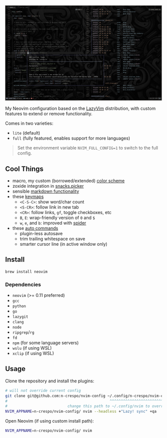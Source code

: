 ![image](./images/image.png)

My Neovim configuration based on the [LazyVim](https://www.lazyvim.org)
distribution, with custom features to extend or remove functionality.

Comes in two varieties:

- `lite` (default)
- `full` (fully featured, enables support for more languages)

> Set the environment variable `NVIM_FULL_CONFIG=1` to switch to the full config.

## Cool Things

- macro, my custom (borrowed/extended) [color scheme](./colors/macro.lua)
- zoxide integration in [snacks.picker](./lua/plugins/picker.lua)
- sensible [markdown functionality](./lua/plugins/markdown.lua)
- these [keymaps](./lua/config/keymaps.lua)
  - `<C-S-C>`: show word/char count
  - `<S-CR>`: follow link in new tab
  - `<CR>`: follow links, `gf`, toggle checkboxes, etc
  - `B`, `E`: wrap-friendly version of `0` and `$`
  - `w`, `e`, and `b`: improved with [spider](./lua/plugins/spider.lua)
- these [auto commands](./lua/config/autocmds.lua)
  - plugin-less autosave
  - trim trailing whitespace on save
  - smarter cursor line (in active window only)

## Install

```bash
brew install neovim
```

### Dependencies

- `neovim` (>= 0.11 preferred)
- `gcc`
- `python`
- `go`
- `lazygit`
- `clang`
- `node`
- `ripgrep`/`rg`
- `fd`
- `npm` (for some language servers)
- `wslu` (if using WSL)
- `xclip` (if using WSL)

## Usage

Clone the repository and install the plugins:

```bash
# will not override current config
git clone git@github.com:n-crespo/nvim-config ~/.config/n-crespo/nvim-config
#                                              ^^^^^^^^^^^^^^^^^^^^^^^^^^^^^
#                           change this path to ~/.config/nvim to override current config
NVIM_APPNAME=n-crespo/nvim-config/ nvim --headless +"Lazy! sync" +qa
```

Open Neovim (if using custom install path):

```bash
NVIM_APPNAME=n-crespo/nvim-config/ nvim
```
